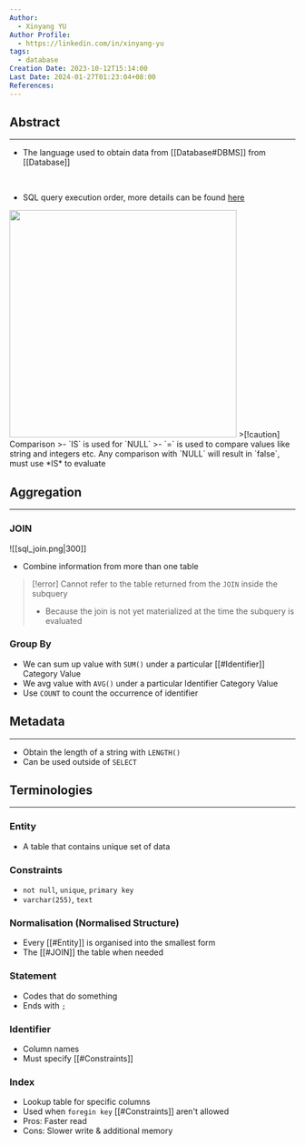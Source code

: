 ```yaml
---
Author:
  - Xinyang YU
Author Profile:
  - https://linkedin.com/in/xinyang-yu
tags:
  - database
Creation Date: 2023-10-12T15:14:00
Last Date: 2024-01-27T01:23:04+08:00
References: 
---
```

## Abstract
---
- The language used to obtain data from [[Database#DBMS]] from [[Database]]
</br>

- SQL query execution order, more details can be found [here](https://www.youtube.com/channel/UCZgt6AzoyjslHTC9dz0UoTw/community?lb=UgkxxRdC2UPk8w8gaLjR9epBdDZNuKHwrfO7)
<img src="https://yt3.ggpht.com/1Eb7pPs2b1bjeEIcBVTV5xbvV44xdtA9uAI4pb_uCtOEzGJKI1_U5JGOcDpf8x1L0oQH2_bAUO5ULQ=s2000-nd-v1-rwa" width="400" />
>[!caution] Comparison
>- `IS` is used for `NULL`
>- `=` is used to compare values like string and integers etc. Any comparison with `NULL` will result in `false`, must use *IS* to evaluate 

## Aggregation 
---
### JOIN
![[sql_join.png|300]]
- Combine information from more than one table
>[!error] Cannot refer to the table returned from the `JOIN` inside the subquery
>- Because the join is not yet materialized at the time the subquery is evaluated




### Group By
- We can sum up value with `SUM()` under a particular [[#Identifier]] Category Value
- We avg value with `AVG()` under a particular Identifier Category Value
- Use `COUNT` to count the occurrence of identifier

## Metadata
---
- Obtain the length of a string with `LENGTH()`
- Can be used outside of `SELECT`


## Terminologies 
---
### Entity 
- A table that contains unique set of data
### Constraints
- `not null`, `unique`, `primary key`
- `varchar(255)`, `text`
### Normalisation (Normalised Structure)
- Every [[#Entity]] is organised into the smallest form
- The [[#JOIN]] the table when needed
### Statement
- Codes that do something
- Ends with `;`
### Identifier
- Column names
- Must specify [[#Constraints]]
### Index
- Lookup table for specific columns
- Used when `foregin key` [[#Constraints]] aren't allowed 
- Pros: Faster read
- Cons: Slower write & additional memory